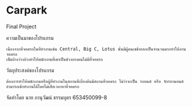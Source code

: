 # Carpark
 Final Project

ความเป็นมาของโปรแกรม

	เนื่องจากที่จอดรถในที่ทำงานเช่น Central, Big C, Lotus นั้นมีผู้คนเขข้าออกเป็นจำนวนมากทำให้ลานจอดรถ
	เต็มบ้างว่างบ้างทำให้พนักงานที่เขาเป็นช่วงบางคนไม่มีที่จอดรถ 



วัตถุประสงค์ของโปรแกรม

	ต้องการทำให้พนักงานหรือผู้ที่ทำงานในสถานที่เบื้องต้นมีสถานที่จอดรถ ไม่ว่าจะเป็น รถยนต์ หรือ จักรยานยนต์
	สามารถเข้าทำงานได้โดยไม่เสียเวลาหาที่จอดรถ



จัดทำโดย นาย ภานุวัฒน์ ธรรมบุตร 653450099-8



